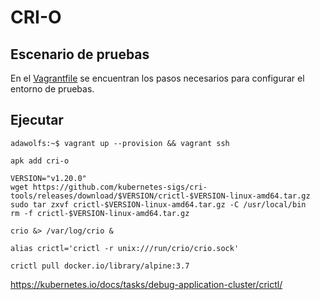 # CRI-O

## Escenario de pruebas

En el [Vagrantfile](./Vagrantfile) se encuentran los pasos necesarios para configurar el entorno de pruebas.

## Ejecutar

```
adawolfs:~$ vagrant up --provision && vagrant ssh
```

```
apk add cri-o
```

```
VERSION="v1.20.0"
wget https://github.com/kubernetes-sigs/cri-tools/releases/download/$VERSION/crictl-$VERSION-linux-amd64.tar.gz
sudo tar zxvf crictl-$VERSION-linux-amd64.tar.gz -C /usr/local/bin
rm -f crictl-$VERSION-linux-amd64.tar.gz
```

```
crio &> /var/log/crio &
```

```
alias crictl='crictl -r unix:///run/crio/crio.sock'
```

```
crictl pull docker.io/library/alpine:3.7
```

https://kubernetes.io/docs/tasks/debug-application-cluster/crictl/
